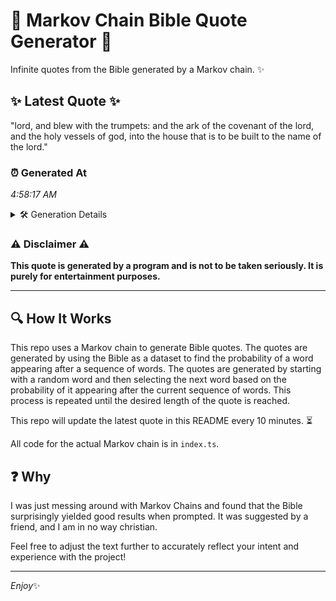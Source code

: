 # 📖 Markov Chain Bible Quote Generator 📖

Infinite quotes from the Bible generated by a Markov chain. ✨

## ✨ Latest Quote ✨
"lord, and blew with the trumpets: and the ark of the covenant of the lord, and the holy vessels of god, into the house that is to be built to the name of the lord."

### ⏰ Generated At
*4:58:17 AM*

<details>
    <summary>🛠️ Generation Details</summary>
    <p>
        <strong>🌱 Seed:</strong> lord,<br>
        <strong>🔄 Iterations:</strong> 34<br>
        <strong>📜 Context History:</strong><br>[ lord, ]: and<br>[ lord,, and ]: blew<br>[ lord,, and, blew ]: with<br>[ lord,, and, blew, with ]: the<br>[ lord,, and, blew, with, the ]: trumpets:<br>[ lord,, and, blew, with, the, trumpets: ]: and<br>[ and, blew, with, the, trumpets:, and ]: the<br>[ blew, with, the, trumpets:, and, the ]: ark<br>[ with, the, trumpets:, and, the, ark ]: of<br>[ the, trumpets:, and, the, ark, of ]: the<br>[ trumpets:, and, the, ark, of, the ]: covenant<br>[ and, the, ark, of, the, covenant ]: of<br>[ the, ark, of, the, covenant, of ]: the<br>[ ark, of, the, covenant, of, the ]: lord,<br>[ of, the, covenant, of, the, lord, ]: and<br>[ the, covenant, of, the, lord,, and ]: the<br>[ covenant, of, the, lord,, and, the ]: holy<br>[ of, the, lord,, and, the, holy ]: vessels<br>[ the, lord,, and, the, holy, vessels ]: of<br>[ lord,, and, the, holy, vessels, of ]: god,<br>[ and, the, holy, vessels, of, god, ]: into<br>[ the, holy, vessels, of, god,, into ]: the<br>[ holy, vessels, of, god,, into, the ]: house<br>[ vessels, of, god,, into, the, house ]: that<br>[ of, god,, into, the, house, that ]: is<br>[ god,, into, the, house, that, is ]: to<br>[ into, the, house, that, is, to ]: be<br>[ the, house, that, is, to, be ]: built<br>[ house, that, is, to, be, built ]: to<br>[ that, is, to, be, built, to ]: the<br>[ is, to, be, built, to, the ]: name<br>[ to, be, built, to, the, name ]: of<br>[ be, built, to, the, name, of ]: the<br>[ built, to, the, name, of, the ]: lord.<br>
    </p>
</details>

### ⚠️ Disclaimer ⚠️
**This quote is generated by a program and is not to be taken seriously. It is purely for entertainment purposes.**

---

## 🔍 How It Works

This repo uses a Markov chain to generate Bible quotes. The quotes are generated by using the Bible as a dataset to find the probability of a word appearing after a sequence of words. The quotes are generated by starting with a random word and then selecting the next word based on the probability of it appearing after the current sequence of words. This process is repeated until the desired length of the quote is reached.

This repo will update the latest quote in this README every 10 minutes. ⏳

All code for the actual Markov chain is in `index.ts`.

## ❓ Why

I was just messing around with Markov Chains and found that the Bible surprisingly yielded good results when prompted. 
It was suggested by a friend, and I am in no way christian.

Feel free to adjust the text further to accurately reflect your intent and experience with the project!

---

*Enjoy*✨
